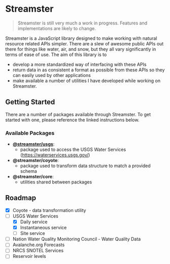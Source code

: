 # Streamster

> Streamster is still very much a work in progress. Features and implementations are likely to change.

Streamster is a JavaScript library designed to make working with natural resource related APIs simpler. There are a slew of awesome public APIs out there for things like water, air, and snow, but they all vary significantly in terms of ease of use. The aim of this library is to

- develop a more standardized way of interfacing with these APIs
- return data in as consistent a format as possible from these APIs so they can easily used by other applications
- make available a number of utilities I have developed while working on Streamster.

## Getting Started

There are a number of packages available through Streamster. To get started with one, please reference the linked instructions below.

### Available Packages

- [**@streamster/usgs**](https://github.com/streamster/streamster/blob/master/packages/usgs/README.md): 
  - package used to access the USGS Water Services (https://waterservices.usgs.gov/)
- **@streamster/coyote**: 
  - package used to transform data structure to match a provided schema
- **@streamster/core**: 
  - utilities shared between packages

## Roadmap

- [x] Coyote - data transformation utility
- [ ] USGS Water Services
  - [x] Daily service
  - [x] Instantaneous service
  - [ ] Site service
- [ ] Nation Water Quality Monitoring Council - Water Quality Data
- [ ] Avalanche.org Forecasts
- [ ] NRCS SNOTEL Services
- [ ] Reservoir levels
